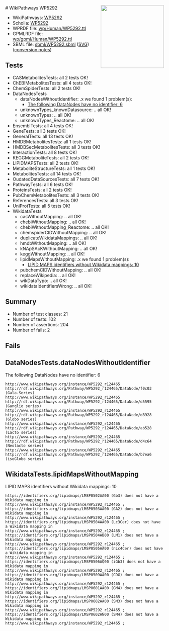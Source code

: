 <img style="float: right; width: 200px" src="../logo.png" />
# WikiPathways WP5292

* WikiPathways: [WP5292](https://identifiers.org/wikipathways:WP5292)
* Scholia: [WP5292](https://scholia.toolforge.org/wikipathways/WP5292)
* WPRDF file: [wp/Human/WP5292.ttl](../wp/Human/WP5292.ttl)
* GPMLRDF file: [wp/gpml/Human/WP5292.ttl](../wp/gpml/Human/WP5292.ttl)
* SBML file: [sbml/WP5292.sbml](../sbml/WP5292.sbml) ([SVG](../sbml/WP5292.svg)) ([conversion notes](../sbml/WP5292.txt))

## Tests
* CASMetabolitesTests: all 2 tests OK!
* ChEBIMetabolitesTests: all 4 tests OK!
* ChemSpiderTests: all 2 tests OK!
* DataNodesTests
    * dataNodesWithoutIdentifier: .x we found 1 problem(s):
        * [The following DataNodes have no identifier: 6](#d2d32fa5)
    * unknownTypes_knownDatasource: .. all OK!
    * unknownTypes: .. all OK!
    * unknownTypes_Reactome: .. all OK!
* EnsemblTests: all 4 tests OK!
* GeneTests: all 3 tests OK!
* GeneralTests: all 13 tests OK!
* HMDBMetabolitesTests: all 1 tests OK!
* HMDBSecMetabolitesTests: all 3 tests OK!
* InteractionTests: all 8 tests OK!
* KEGGMetaboliteTests: all 2 tests OK!
* LIPIDMAPSTests: all 2 tests OK!
* MetaboliteStructureTests: all 1 tests OK!
* MetabolitesTests: all 14 tests OK!
* OudatedDataSourcesTests: all 7 tests OK!
* PathwayTests: all 6 tests OK!
* ProteinsTests: all 2 tests OK!
* PubChemMetabolitesTests: all 3 tests OK!
* ReferencesTests: all 3 tests OK!
* UniProtTests: all 5 tests OK!
* WikidataTests
    * casWithoutMapping: .. all OK!
    * chebiWithoutMapping: .. all OK!
    * chebiWithoutMapping_Reactome: .. all OK!
    * chemspiderCIDWithoutMapping: .. all OK!
    * duplicateWikidataMappings: .. all OK!
    * hmdbWithoutMapping: .. all OK!
    * kNApSAcKWithoutMapping: .. all OK!
    * keggWithoutMapping: .. all OK!
    * lipidMapsWithoutMapping: .x we found 1 problem(s):
        * [LIPID MAPS identifiers without Wikidata mappings: 10](#41c16d0f)
    * pubchemCIDWithoutMapping: .. all OK!
    * replaceWikipedia: .. all OK!
    * wikDataTypo: .. all OK!
    * wikidataIdentifiersWrong: .. all OK!


## Summary

* Number of test classes: 21
* Number of tests: 102
* Number of assertions: 204
* Number of fails: 2

## Fails

<a name="d2d32fa5" />

## DataNodesTests.dataNodesWithoutIdentifier

The following DataNodes have no identifier: 6
```
http://www.wikipathways.org/instance/WP5292_r124465 http://rdf.wikipathways.org/Pathway/WP5292_r124465/DataNode/f0c03 (Gala-Series)
http://www.wikipathways.org/instance/WP5292_r124465 http://rdf.wikipathways.org/Pathway/WP5292_r124465/DataNode/d5595 (Ganglio series)
http://www.wikipathways.org/instance/WP5292_r124465 http://rdf.wikipathways.org/Pathway/WP5292_r124465/DataNode/d8928 (Globo series)
http://www.wikipathways.org/instance/WP5292_r124465 http://rdf.wikipathways.org/Pathway/WP5292_r124465/DataNode/ab528 (Lacto series)
http://www.wikipathways.org/instance/WP5292_r124465 http://rdf.wikipathways.org/Pathway/WP5292_r124465/DataNode/d4c64 (Neolacto series)
http://www.wikipathways.org/instance/WP5292_r124465 http://rdf.wikipathways.org/Pathway/WP5292_r124465/DataNode/b7ea6 (isoGlobo series)
```

<a name="41c16d0f" />

## WikidataTests.lipidMapsWithoutMapping

LIPID MAPS identifiers without Wikidata mappings: 10
```
https://identifiers.org/lipidmaps/LMSP0502AA00 (Gb3) does not have a Wikidata mapping in http://www.wikipathways.org/instance/WP5292_r124465 ; 
https://identifiers.org/lipidmaps/LMSP0503AA00 (GA2) does not have a Wikidata mapping in http://www.wikipathways.org/instance/WP5292_r124465 ; 
https://identifiers.org/lipidmaps/LMSP0504AA00 (Lc3Cer) does not have a Wikidata mapping in http://www.wikipathways.org/instance/WP5292_r124465 ; 
https://identifiers.org/lipidmaps/LMSP0504AB00 (LM1) does not have a Wikidata mapping in http://www.wikipathways.org/instance/WP5292_r124465 ; 
https://identifiers.org/lipidmaps/LMSP0505AA00 (nLc4Cer) does not have a Wikidata mapping in http://www.wikipathways.org/instance/WP5292_r124465 ; 
https://identifiers.org/lipidmaps/LMSP0506AQ00 (iGb3) does not have a Wikidata mapping in http://www.wikipathways.org/instance/WP5292_r124465 ; 
https://identifiers.org/lipidmaps/LMSP0509AA00 (CDG) does not have a Wikidata mapping in http://www.wikipathways.org/instance/WP5292_r124465 ; 
https://identifiers.org/lipidmaps/LMSP0601AA00 (GM4) does not have a Wikidata mapping in http://www.wikipathways.org/instance/WP5292_r124465 ; 
https://identifiers.org/lipidmaps/LMSP0602AA00 (SM3) does not have a Wikidata mapping in http://www.wikipathways.org/instance/WP5292_r124465 ; 
https://identifiers.org/lipidmaps/LMSP0602AN00 (SM4) does not have a Wikidata mapping in http://www.wikipathways.org/instance/WP5292_r124465 ; 
```

